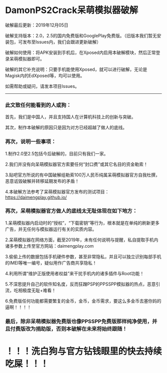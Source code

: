 # DamonPS2Crack呆萌模拟器破解

破解最后更新：2019年12月05日

破解支持版本：2.0，2.5的国内免费版和GooglePlay免费版。（旧版本我们暂无安装包，可发布至Issues内，我们会跟进更新破解）

破解如何使用：将APK安装到手机后，在Xposed内启用本破解模块，然后正常登录呆萌模拟器即可。

破解的其它补充说明：只要手机能使用Xposed，就可以进行破解，无论是Magisk内的EdXposed等，均可以使用。

如需帮助或疑问，请发本项目Issues。

---------------------------------------------------------------------------------------------------------------------
### 此文致任何能看到的人或狗：
首先，我们是中国人，并且支持国人在计算机科技上的创新与突破。

其次，制作本破解的原因只是因为对方已经超越了做人的底线。
### 再次，说明一些事项：
1.制作2.0至2.5包括今后破解的，目前只有我们一家。

2.我们并没有向呆萌模拟器官方索要任何“封口费”或其它名目的资金勒索！

3.贴吧官方所说的有中国破解组勒索100万人民币纯属呆萌模拟器官方自我杜撰，恶意诋毁破解并转移延期发布的矛盾！

4.本破解方法参考了呆萌模拟器官方发布的测试项目：https://daimengplay.github.io/
### 再次，呆萌模拟器官方做人的底线太无耻体现在如下地方：
1.呆萌模拟器内启动时的“授权”，“下载密钥”等行为，根本就是在单纯的刷新更多广告，并无任何与模拟器运行有关的实质内容。

2.呆萌模拟器在网络方面，截至2019年，未有任何说明与提醒，私自提取手机内诸多参数上传至官方网站：daimengplay.com

3.偷偷上传的数据包括手机硬件参数，甚至非常隐私，并且可以独立识别每部手机的IMEI等唯一编号，疑似用作广告商共享隐私！

4.利用所谓“维护正版使用者权益”来干扰手机内的诸多插件与Root功能！

5.不深思提升自己的软件知名度，反而狂蹭PSP的PPSSPP模拟器的热点，恶意引流，吃相极度无耻+难看！

6.免费版任何功能都需要繁复的金币，金币，金币需求，要这么多金币去塞你妈的逼啊！！！！
### 最后，除非呆萌模拟器免费版也像PPSSPP免费版那样纯净使用，并且付费版改为捐助版，否则本破解在未来将始终跟随！
# ！！！洗白狗与官方钻钱眼里的快去持续吃屎！！！

